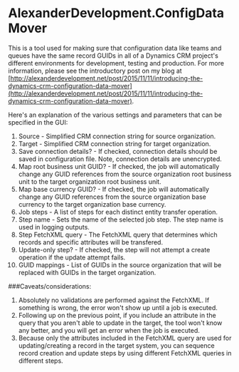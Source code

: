 # AlexanderDevelopment.ConfigDataMover
This is a tool used for making sure that configuration data like teams and queues have the same record GUIDs in all of a Dynamics CRM project's different environments for development, testing and production. For more information, please see the introductory post on my blog at [http://alexanderdevelopment.net/post/2015/11/11/introducing-the-dynamics-crm-configuration-data-mover](http://alexanderdevelopment.net/post/2015/11/11/introducing-the-dynamics-crm-configuration-data-mover).

Here's an explanation of the various settings and parameters that can be specified in the GUI:

1. Source - Simplified CRM connection string for source organization.
1. Target - Simplified CRM connection string for target organization.
1. Save connection details? - If checked, connection details should be saved in configuration file. Note, connection details are unencrypted.
1. Map root business unit GUID? - If checked, the job will automatically change any GUID references from the source organization root business unit to the target organization root business unit.
1. Map base currency GUID? - If checked, the job will automatically change any GUID references from the source organization base currency to the target organization base currency.
1. Job steps - A list of steps for each distinct entity transfer operation. 
1. Step name - Sets the name of the selected job step. The step name is used in logging outputs.
1. Step FetchXML query - The FetchXML query that determines which records and specific attributes will be transfered.
1. Update-only step? - If checked, the step will not attempt a create operation if the update attempt fails.
1. GUID mappings - List of GUIDs in the source organization that will be replaced with GUIDs in the target organization.

###Caveats/considerations:

1. Absolutely no validations are performed against the FetchXML. If something is wrong, the error won't show up until a job is executed.
1. Following up on the previous point, if you include an attribute in the query that you aren't able to update in the target, the tool won't know any better, and you will get an error when the job is executed.
1. Because only the attributes included in the FetchXML query are used for updating/creating a record in the target system, you can sequence record creation and update steps by using different FetchXML queries in different steps. 